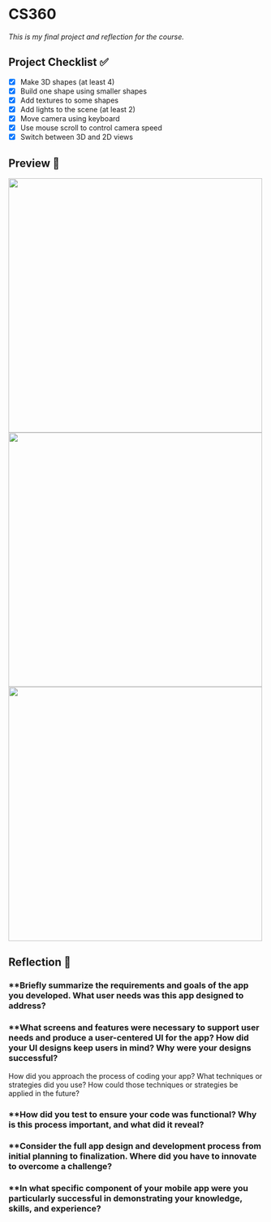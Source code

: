 # CS360
*This is my final project and reflection for the course.*

## Project Checklist ✅
- [x] Make 3D shapes (at least 4)
- [x] Build one shape using smaller shapes
- [x] Add textures to some shapes
- [x] Add lights to the scene (at least 2)
- [x] Move camera using keyboard
- [x] Use mouse scroll to control camera speed
- [x] Switch between 3D and 2D views

## Preview 👀
<img src="preview.jpg" width="500"/>
<img src="preview2.jpg" width="500"/>
<img src="preview3.gif" width="500"/>

## Reflection 📝
### **Briefly summarize the requirements and goals of the app you developed. What user needs was this app designed to address?

### **What screens and features were necessary to support user needs and produce a user-centered UI for the app? How did your UI designs keep users in mind? Why were your designs successful?
How did you approach the process of coding your app? What techniques or strategies did you use? How could those techniques or strategies be applied in the future?

### **How did you test to ensure your code was functional? Why is this process important, and what did it reveal?

### **Consider the full app design and development process from initial planning to finalization. Where did you have to innovate to overcome a challenge?

### **In what specific component of your mobile app were you particularly successful in demonstrating your knowledge, skills, and experience?

